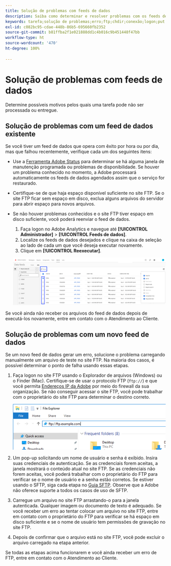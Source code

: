 ```yaml
---
title: Solução de problemas com feeds de dados
description: Saiba como determinar e resolver problemas com os feeds de dados.
keywords: tarefa;solução de problemas;erro;ftp;chdir;conexão;logon;put
exl-id: c082bc95-cdae-448b-86b5-695660fb2352
source-git-commit: b81ffba2f1e021888dd1c4b016c9b451448f47bb
workflow-type: ht
source-wordcount: '470'
ht-degree: 100%

---
```


# Solução de problemas com feeds de dados

Determine possíveis motivos pelos quais uma tarefa pode não ser processada ou entregue.

## Solução de problemas com um feed de dados existente

Se você tiver um feed de dados que opera com êxito por hora ou por dia, mas que falhou recentemente, verifique cada um dos seguintes itens:

* Use a [Ferramenta Adobe Status](https://status.adobe.com/pt_BR/experience_cloud) para determinar se há alguma janela de manutenção programada ou problemas de disponibilidade. Se houver um problema conhecido no momento, a Adobe processará automaticamente os feeds de dados agendados assim que o serviço for restaurado.
* Certifique-se de que haja espaço disponível suficiente no site FTP. Se o site FTP ficar sem espaço em disco, exclua alguns arquivos do servidor para abrir espaço para novos arquivos.
* Se não houver problemas conhecidos e o site FTP tiver espaço em disco suficiente, você poderá reenviar o feed de dados.

   1. Faça logon no Adobe Analytics e navegue até **[!UICONTROL Administrador]** > **[!UICONTROL Feeds de dados]**.
   2. Localize os feeds de dados desejados e clique na caixa de seleção ao lado de cada um que você deseja executar novamente.
   3. Clique em **[!UICONTROL Reexecutar]**.

   ![Reexecutar](assets/rerun.png)

Se você ainda não receber os arquivos do feed de dados depois de executá-los novamente, entre em contato com o Atendimento ao Cliente.

## Solução de problemas com um novo feed de dados

Se um novo feed de dados gerar um erro, solucione o problema carregando manualmente um arquivo de teste no site FTP. Na maioria dos casos, é possível determinar o ponto de falha usando essas etapas.

1. Faça logon no site FTP usando o Explorador de arquivos (Windows) ou o Finder (Mac). Certifique-se de usar o protocolo FTP (`ftp://`) e que você permita [Endereços IP da Adobe](/help/technotes/ip-addresses.md) por meio do firewall da sua organização. Se não conseguir acessar o site FTP, você pode trabalhar com o proprietário do site FTP para determinar o destino correto.

   ![Explorador de arquivos](assets/file_explorer.png)

2. Um pop-up solicitando um nome de usuário e senha é exibido. Insira suas credenciais de autenticação. Se as credenciais forem aceitas, a janela mostrará o conteúdo atual no site FTP. Se as credenciais não forem aceitas, você poderá trabalhar com o proprietário do FTP para verificar se o nome de usuário e a senha estão corretos. Se estiver usando o SFTP, siga cada etapa no [Guia SFTP](../ftp-and-sftp/c-sftp/ftp-sftp.md). Observe que a Adobe não oferece suporte a todos os casos de uso de SFTP.
3. Carregue um arquivo no site FTP arrastando-o para a janela autenticada. Qualquer imagem ou documento de texto é adequado. Se você receber um erro ao tentar colocar um arquivo no site FTP, entre em contato com o proprietário do FTP para verificar se há espaço em disco suficiente e se o nome de usuário tem permissões de gravação no site FTP.
4. Depois de confirmar que o arquivo está no site FTP, você pode excluir o arquivo carregado na etapa anterior.

Se todas as etapas acima funcionarem e você ainda receber um erro de FTP, entre em contato com o Atendimento ao Cliente.
